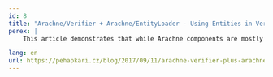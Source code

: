 ```yaml
---
id: 8
title: "Arachne/Verifier + Arachne/EntityLoader - Using Entities in Verifier Rules"
perex: |
    This article demonstrates that while Arachne components are mostly independent on each other, their potential raises dramatically when you use them together. Push both <a href="https://github.com/Arachne/ParameterValidation">Arachne/ParameterValidation</a> and <a href="https://github.com/Arachne/SecurityVerification">Arachne/SecurityVerification</a> to their limits with <a href="https://github.com/Arachne/EntityLoader">Arachne/EntityLoader</a>!

lang: en
url: https://pehapkari.cz/blog/2017/09/11/arachne-verifier-plus-arachne-entity-loader-using-entities-in-verifier-rules/
---
```

